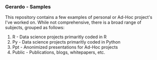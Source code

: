 ### Gerardo - Samples

This repository contains a few examples of personal or Ad-Hoc project's I've worked on. 
While not comprehensive, there is a broad range of subjects, grouped as follows:

1. R - Data science projects primaritly coded in R
2. Py - Data science projects primaritly coded in Python
3. Ppt - Anonimized presentations for Ad-Hoc projects
4. Public - Publications, blogs, whitepapers, etc.
